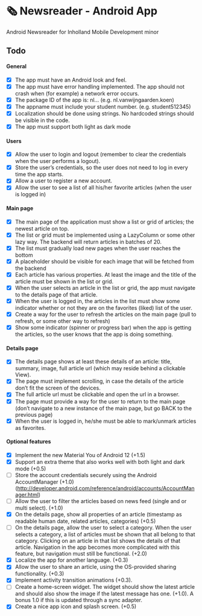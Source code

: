 # 🗞 Newsreader - Android App
Android Newsreader for Inholland Mobile Development minor

## Todo
#### General
- [x] The app must have an Android look and feel.
- [x] The app must have error handling implemented. The app should not crash when (for example) a network error occurs.
- [x] The package ID of the app is: nl.<lastname>.<firstname>. (e.g. nl.vanwijngaarden.koen)
- [x] The appname must include your student number. (e.g. student512345)
- [x] Localization should be done using strings. No hardcoded strings should be visible in the code.
- [x] The app must support both light as dark mode

#### Users
- [x] Allow the user to login and logout (remember to clear the credentials when the user performs a logout).
- [x] Store the user’s credentials, so the user does not need to log in every time the app starts.
- [x] Allow a user to register a new account.
- [x] Allow the user to see a list of all his/her favorite articles (when the user is logged in)

#### Main page
- [x] The main page of the application must show a list or grid of articles; the newest article on top.
- [x] The list or grid must be implemented using a LazyColumn or some other lazy way. The backend will return articles in batches of 20.
- [x] The list must gradually load new pages when the user reaches the bottom
- [x] A placeholder should be visible for each image that will be fetched from the backend
- [x] Each article has various properties. At least the image and the title of the article must be shown in the list or grid.
- [x] When the user selects an article in the list or grid, the app must navigate to the details page of that article.
- [x] When the user is logged in, the articles in the list must show some indicator whether or not they are on the favorites (liked) list of the user.
- [x] Create a way for the user to refresh the articles on the main page (pull to refresh, or some other way to refresh)
- [x] Show some indicator (spinner or progress bar) when the app is getting the articles, so the user knows that the app is doing something.

#### Details page
- [x] The details page shows at least these details of an article: title, summary, image, full article url (which may reside behind a clickable View).
- [x] The page must implement scrolling, in case the details of the article don’t fit the screen of the devices.
- [x] The full article url must be clickable and open the url in a browser.
- [x] The page must provide a way for the user to return to the main page (don’t navigate to a new instance of the main page, but go BACK to the previous page)
- [x] When the user is logged in, he/she must be able to mark/unmark articles as favorites.

#### Optional features
- [x] Implement the new Material You of Android 12 (+1.5)
- [x] Support an extra theme that also works well with both light and dark mode (+0.5)
- [ ] Store the account credentials securely using the Android AccountManager (+1.0) (http://developer.android.com/reference/android/accounts/AccountManager.html)
- [ ] Allow the user to filter the articles based on news feed (single and or multi select). (+1.0)
- [x] On the details page, show all properties of an article (timestamp as readable human date, related articles, categories) (+0.5)
- [ ] On the details page, allow the user to select a category. When the user selects a category, a list of articles must be shown that all belong to that category. Clicking on an article in that list shows the details of that article. Navigation in the app becomes more complicated with this feature, but navigation must still be functional. (+2.0)  
- [x] Localize the app for another language. (+0.3)
- [x] Allow the user to share an article, using the OS-provided sharing functionality. (+0.3)
- [x] Implement activity transition animations (+0.3).
- [ ] Create a home-screen widget. The widget should show the latest article and should also show the image if the latest message has one. (+1.0). A bonus 1.0 if this is updated through a sync adapter.
- [x] Create a nice app icon and splash screen. (+0.5)
